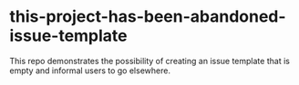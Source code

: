 # this-project-has-been-abandoned-issue-template
This repo demonstrates the possibility of creating an issue template that is empty and informal users to go elsewhere.
